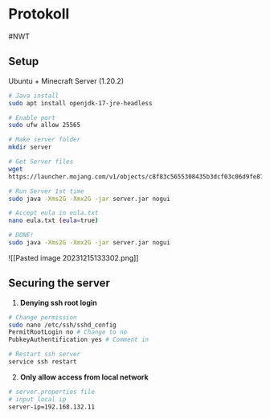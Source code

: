 # Protokoll
#NWT 

## Setup
Ubuntu + Minecraft Server (1.20.2)

```bash
# Java install
sudo apt install openjdk-17-jre-headless 

# Enable port
sudo ufw allow 25565

# Make server folder
mkdir server

# Get Server files
wget
https://launcher.mojang.com/v1/objects/c8f83c5655308435b3dcf03c06d9fe8740a77469/server.jar

# Run Server 1st time
sudo java -Xms2G -Xmx2G -jar server.jar nogui

# Accept eula in eula.txt
nano eula.txt (eula=true)

# DONE!
sudo java -Xms2G -Xmx2G -jar server.jar nogui
```

![[Pasted image 20231215133302.png]]

## Securing the server

1. **Denying ssh root login**

```bash
# Change permission
sudo nano /etc/ssh/sshd_config
PermitRootLogin no # Change to no
PubkeyAuthentification yes # Comment in

# Restart ssh server
service ssh restart
```

2. **Only allow access from local network**
```bash
# server.properties file
# input local ip
server-ip=192.168.132.11
```